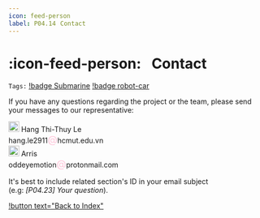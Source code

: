 ```yaml
---
icon: feed-person
label: P04.14⠀Contact
---
```

# :icon-feed-person:⠀Contact
`Tags:` [!badge Submarine](/projects/P04-submarine.md) [!badge robot-car]()

If you have any questions regarding the project or the team, please send your messages to our representative:

<a title=""><img width="21" src="https://flagdownload.com/wp-content/uploads/Flag_of_Vietnam-4096x2731.png"></a> Hang Thi-Thuy Le\
hang.le2911<span style="color: #FFC6DA; font-size: 1.4em;">@</span>hcmut.edu.vn\
<a title=""><img width="21" src="https://media.istockphoto.com/id/500425531/vector/flag-of-united-kingdom.jpg?s=612x612&w=0&k=20&c=s1FXadZm6OdXeUHFdnLjBq89zZTNml66DY8xyAU9ygk="></a> Arris\
oddeyemotion<span style="color: #FFC6DA; font-size: 1.4em;">@</span>protonmail.com

It's best to include related section's ID in your email subject\
(e.g: *[P04.23] Your question*).

[!button text="Back to Index"](/projects/P04-submarine/P04-10-19-about-the-project/P04-10-index.md)
